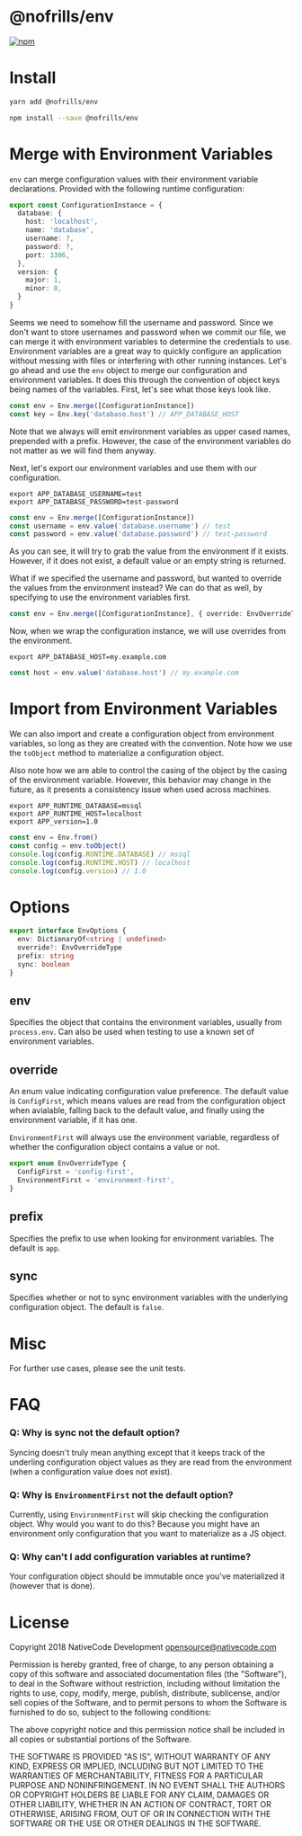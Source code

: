 # @nofrills/env

[![npm](https://img.shields.io/npm/v/@nofrills/env.svg?style=flat-square)](https://www.npmjs.com/package/@nofrills/env)

# Install

```bash
yarn add @nofrills/env

npm install --save @nofrills/env
```

# Merge with Environment Variables

`env` can merge configuration values with their environment variable declarations. Provided with the following runtime configuration:

```typescript
export const ConfigurationInstance = {
  database: {
    host: 'localhost',
    name: 'database',
    username: ?,
    password: ?,
    port: 3306,
  },
  version: {
    major: 1,
    minor: 0,
  }
}
```

Seems we need to somehow fill the username and password. Since we don't want to store usernames and password when we commit our file, we can merge it with environment variables to determine the credentials to use. Environment variables are a great way to quickly configure an application without messing with files or interfering with other running instances. Let's go ahead and use the `env` object to merge our configuration and environment variables. It does this through the convention of object keys being names of the variables. First, let's see what those keys look like.

```typescript
const env = Env.merge([ConfigurationInstance])
const key = Env.key('database.host') // APP_DATABASE_HOST
```

Note that we always will emit environment variables as upper cased names, prepended with a prefix. However, the case of the environment variables do not matter as we will find them anyway.

Next, let's export our environment variables and use them with our configuration.

```
export APP_DATABASE_USERNAME=test
export APP_DATABASE_PASSWORD=test-password
```
```typescript
const env = Env.merge([ConfigurationInstance])
const username = env.value('database.username') // test
const password = env.value('database.password') // test-password
```

As you can see, it will try to grab the value from the environment if it exists. However, if it does not exist, a default value or an empty string is returned.

What if we specified the username and password, but wanted to override the values from the environment instead? We can do that as well, by specifying to use the environment variables first.

```typescript
const env = Env.merge([ConfigurationInstance], { override: EnvOverrideType.EnvironmentFirst })
```

Now, when we wrap the configuration instance, we will use overrides from the environment.

```
export APP_DATABASE_HOST=my.example.com
```
```typescript
const host = env.value('database.host') // my.example.com
```

# Import from Environment Variables

We can also import and create a configuration object from environment variables, so long as they are created with the convention. Note how we use the `toObject` method to materialize a configuration object.

Also note how we are able to control the casing of the object by the casing of the environment variable. However, this behavior may change in the future, as it presents a consistency issue when used across machines.

```
export APP_RUNTIME_DATABASE=mssql
export APP_RUNTIME_HOST=localhost
export APP_version=1.0
```
```typescript
const env = Env.from()
const config = env.toObject()
console.log(config.RUNTIME.DATABASE) // mssql
console.log(config.RUNTIME.HOST) // localhost
console.log(config.version) // 1.0
```

# Options

```typescript
export interface EnvOptions {
  env: DictionaryOf<string | undefined>
  override?: EnvOverrideType
  prefix: string
  sync: boolean
}
```

## env

Specifies the object that contains the environment variables, usually from `process.env`. Can also be used when testing to use a known set of environment variables.

## override

An enum value indicating configuration value preference. The default value is `ConfigFirst`, which means values are read from the configuration object when avialable, falling back to the default value, and finally using the environment variable, if it has one.

`EnvironmentFirst` will always use the environment variable, regardless of whether the configuration object contains a value or not.

```typescript
export enum EnvOverrideType {
  ConfigFirst = 'config-first',
  EnvironmentFirst = 'environment-first',
}
```

## prefix

Specifies the prefix to use when looking for environment variables. The default is `app`.

## sync

Specifies whether or not to sync environment variables with the underlying configuration object. The default is `false`.

# Misc

For further use cases, please see the unit tests.

# FAQ

### Q: Why is sync not the default option?
Syncing doesn't truly mean anything except that it keeps track of the underling configuration object values as they are read from the environment (when a configuration value does not exist).

### Q: Why is `EnvironmentFirst` not the default option?
Currently, using `EnvironmentFirst` will skip checking the configuration object. Why would you want to do this? Because you might have an environment only configuration that you want to materialize as a JS object.

### Q: Why can't I add configuration variables at runtime?
Your configuration object should be immutable once you've materialized it (however that is done).

# License
Copyright 2018 NativeCode Development <opensource@nativecode.com>

Permission is hereby granted, free of charge, to any person obtaining a copy of this software and associated
documentation files (the "Software"), to deal in the Software without restriction, including without
limitation the rights to use, copy, modify, merge, publish, distribute, sublicense, and/or sell copies of the
Software, and to permit persons to whom the Software is furnished to do so, subject to the following
conditions:

The above copyright notice and this permission notice shall be included in all copies or substantial portions
of the Software.

THE SOFTWARE IS PROVIDED "AS IS", WITHOUT WARRANTY OF ANY KIND, EXPRESS OR IMPLIED, INCLUDING BUT NOT LIMITED
TO THE WARRANTIES OF MERCHANTABILITY, FITNESS FOR A PARTICULAR PURPOSE AND NONINFRINGEMENT. IN NO EVENT SHALL
THE AUTHORS OR COPYRIGHT HOLDERS BE LIABLE FOR ANY CLAIM, DAMAGES OR OTHER LIABILITY, WHETHER IN AN ACTION OF
CONTRACT, TORT OR OTHERWISE, ARISING FROM, OUT OF OR IN CONNECTION WITH THE SOFTWARE OR THE USE OR OTHER
DEALINGS IN THE SOFTWARE.
